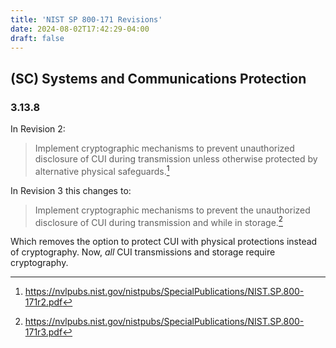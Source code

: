 ```yaml
---
title: 'NIST SP 800-171 Revisions'
date: 2024-08-02T17:42:29-04:00
draft: false
---
```


## (SC) Systems and Communications Protection
### 3.13.8
In Revision 2:
> Implement cryptographic mechanisms to prevent unauthorized disclosure of CUI during transmission unless otherwise protected by alternative physical safeguards.[^1]

In Revision 3 this changes to:
> Implement cryptographic mechanisms to prevent the unauthorized disclosure of CUI during transmission and while in storage.[^2]

Which removes the option to protect CUI with physical protections instead of cryptography. Now, *all* CUI transmissions and storage require cryptography.



[^1]: https://nvlpubs.nist.gov/nistpubs/SpecialPublications/NIST.SP.800-171r2.pdf
[^2]: https://nvlpubs.nist.gov/nistpubs/SpecialPublications/NIST.SP.800-171r3.pdf